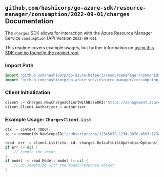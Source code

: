 
## `github.com/hashicorp/go-azure-sdk/resource-manager/consumption/2022-09-01/charges` Documentation

The `charges` SDK allows for interaction with the Azure Resource Manager Service `consumption` (API Version `2022-09-01`).

This readme covers example usages, but further information on [using this SDK can be found in the project root](https://github.com/hashicorp/go-azure-sdk/tree/main/docs).

### Import Path

```go
import "github.com/hashicorp/go-azure-helpers/resourcemanager/commonids"
import "github.com/hashicorp/go-azure-sdk/resource-manager/consumption/2022-09-01/charges"
```


### Client Initialization

```go
client := charges.NewChargesClientWithBaseURI("https://management.azure.com")
client.Client.Authorizer = authorizer
```


### Example Usage: `ChargesClient.List`

```go
ctx := context.TODO()
id := commonids.NewScopeID("/subscriptions/12345678-1234-9876-4563-123456789012/resourceGroups/some-resource-group")

read, err := client.List(ctx, id, charges.DefaultListOperationOptions())
if err != nil {
	// handle the error
}
if model := read.Model; model != nil {
	// do something with the model/response object
}
```
